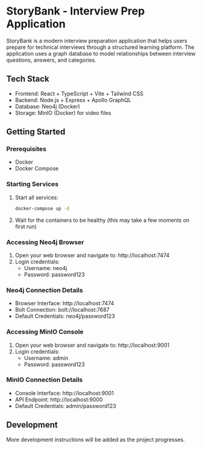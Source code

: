 # StoryBank - Interview Prep Application

StoryBank is a modern interview preparation application that helps users prepare for technical interviews through a structured learning platform. The application uses a graph database to model relationships between interview questions, answers, and categories.

## Tech Stack

- Frontend: React + TypeScript + Vite + Tailwind CSS
- Backend: Node.js + Express + Apollo GraphQL
- Database: Neo4j (Docker)
- Storage: MinIO (Docker) for video files

## Getting Started

### Prerequisites

- Docker
- Docker Compose

### Starting Services

1. Start all services:
   ```bash
   docker-compose up -d
   ```

2. Wait for the containers to be healthy (this may take a few moments on first run)

### Accessing Neo4j Browser

1. Open your web browser and navigate to: http://localhost:7474
2. Login credentials:
   - Username: neo4j
   - Password: password123

### Neo4j Connection Details

- Browser Interface: http://localhost:7474
- Bolt Connection: bolt://localhost:7687
- Default Credentials: neo4j/password123

### Accessing MinIO Console

1. Open your web browser and navigate to: http://localhost:9001
2. Login credentials:
   - Username: admin
   - Password: password123

### MinIO Connection Details

- Console Interface: http://localhost:9001
- API Endpoint: http://localhost:9000
- Default Credentials: admin/password123

## Development

More development instructions will be added as the project progresses. 